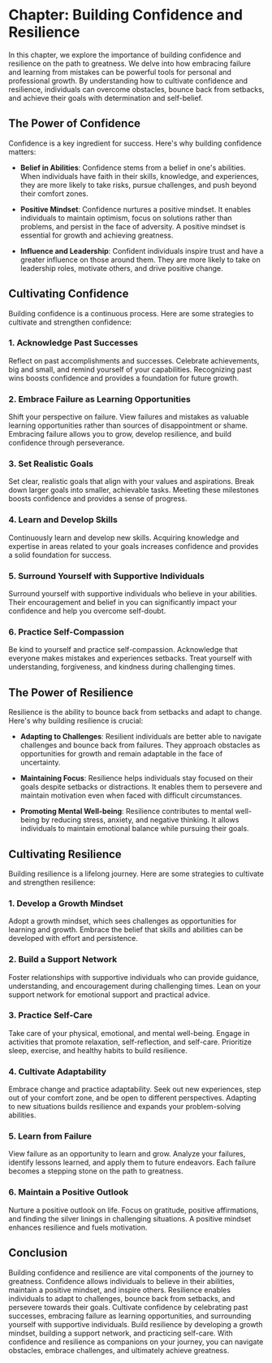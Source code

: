 Chapter: Building Confidence and Resilience
===========================================

In this chapter, we explore the importance of building confidence and resilience on the path to greatness. We delve into how embracing failure and learning from mistakes can be powerful tools for personal and professional growth. By understanding how to cultivate confidence and resilience, individuals can overcome obstacles, bounce back from setbacks, and achieve their goals with determination and self-belief.

The Power of Confidence
-----------------------

Confidence is a key ingredient for success. Here's why building confidence matters:

* **Belief in Abilities**: Confidence stems from a belief in one's abilities. When individuals have faith in their skills, knowledge, and experiences, they are more likely to take risks, pursue challenges, and push beyond their comfort zones.

* **Positive Mindset**: Confidence nurtures a positive mindset. It enables individuals to maintain optimism, focus on solutions rather than problems, and persist in the face of adversity. A positive mindset is essential for growth and achieving greatness.

* **Influence and Leadership**: Confident individuals inspire trust and have a greater influence on those around them. They are more likely to take on leadership roles, motivate others, and drive positive change.

Cultivating Confidence
----------------------

Building confidence is a continuous process. Here are some strategies to cultivate and strengthen confidence:

### 1. Acknowledge Past Successes

Reflect on past accomplishments and successes. Celebrate achievements, big and small, and remind yourself of your capabilities. Recognizing past wins boosts confidence and provides a foundation for future growth.

### 2. Embrace Failure as Learning Opportunities

Shift your perspective on failure. View failures and mistakes as valuable learning opportunities rather than sources of disappointment or shame. Embracing failure allows you to grow, develop resilience, and build confidence through perseverance.

### 3. Set Realistic Goals

Set clear, realistic goals that align with your values and aspirations. Break down larger goals into smaller, achievable tasks. Meeting these milestones boosts confidence and provides a sense of progress.

### 4. Learn and Develop Skills

Continuously learn and develop new skills. Acquiring knowledge and expertise in areas related to your goals increases confidence and provides a solid foundation for success.

### 5. Surround Yourself with Supportive Individuals

Surround yourself with supportive individuals who believe in your abilities. Their encouragement and belief in you can significantly impact your confidence and help you overcome self-doubt.

### 6. Practice Self-Compassion

Be kind to yourself and practice self-compassion. Acknowledge that everyone makes mistakes and experiences setbacks. Treat yourself with understanding, forgiveness, and kindness during challenging times.

The Power of Resilience
-----------------------

Resilience is the ability to bounce back from setbacks and adapt to change. Here's why building resilience is crucial:

* **Adapting to Challenges**: Resilient individuals are better able to navigate challenges and bounce back from failures. They approach obstacles as opportunities for growth and remain adaptable in the face of uncertainty.

* **Maintaining Focus**: Resilience helps individuals stay focused on their goals despite setbacks or distractions. It enables them to persevere and maintain motivation even when faced with difficult circumstances.

* **Promoting Mental Well-being**: Resilience contributes to mental well-being by reducing stress, anxiety, and negative thinking. It allows individuals to maintain emotional balance while pursuing their goals.

Cultivating Resilience
----------------------

Building resilience is a lifelong journey. Here are some strategies to cultivate and strengthen resilience:

### 1. Develop a Growth Mindset

Adopt a growth mindset, which sees challenges as opportunities for learning and growth. Embrace the belief that skills and abilities can be developed with effort and persistence.

### 2. Build a Support Network

Foster relationships with supportive individuals who can provide guidance, understanding, and encouragement during challenging times. Lean on your support network for emotional support and practical advice.

### 3. Practice Self-Care

Take care of your physical, emotional, and mental well-being. Engage in activities that promote relaxation, self-reflection, and self-care. Prioritize sleep, exercise, and healthy habits to build resilience.

### 4. Cultivate Adaptability

Embrace change and practice adaptability. Seek out new experiences, step out of your comfort zone, and be open to different perspectives. Adapting to new situations builds resilience and expands your problem-solving abilities.

### 5. Learn from Failure

View failure as an opportunity to learn and grow. Analyze your failures, identify lessons learned, and apply them to future endeavors. Each failure becomes a stepping stone on the path to greatness.

### 6. Maintain a Positive Outlook

Nurture a positive outlook on life. Focus on gratitude, positive affirmations, and finding the silver linings in challenging situations. A positive mindset enhances resilience and fuels motivation.

Conclusion
----------

Building confidence and resilience are vital components of the journey to greatness. Confidence allows individuals to believe in their abilities, maintain a positive mindset, and inspire others. Resilience enables individuals to adapt to challenges, bounce back from setbacks, and persevere towards their goals. Cultivate confidence by celebrating past successes, embracing failure as learning opportunities, and surrounding yourself with supportive individuals. Build resilience by developing a growth mindset, building a support network, and practicing self-care. With confidence and resilience as companions on your journey, you can navigate obstacles, embrace challenges, and ultimately achieve greatness.
